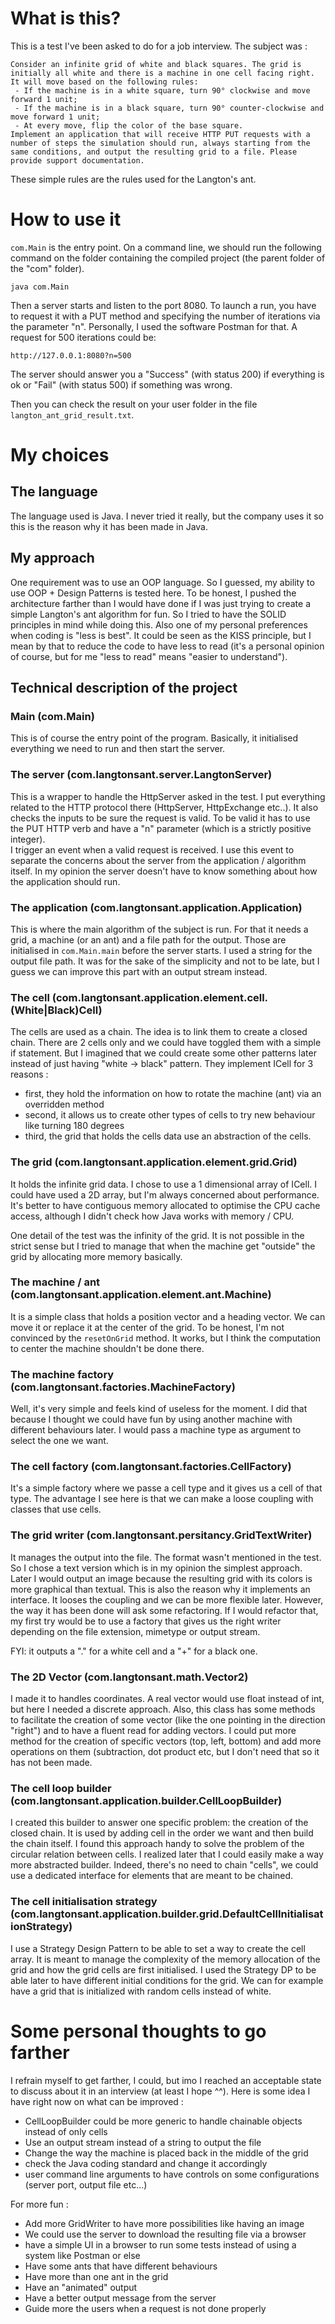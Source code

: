 # What is this?

This is a test I've been asked to do for a job interview.
The subject was :

    Consider an infinite grid of white and black squares. The grid is initially all white and there is a machine in one cell facing right. It will move based on the following rules:
     - If the machine is in a white square, turn 90° clockwise and move forward 1 unit;
     - If the machine is in a black square, turn 90° counter-clockwise and move forward 1 unit;
     - At every move, flip the color of the base square.
    Implement an application that will receive HTTP PUT requests with a number of steps the simulation should run, always starting from the same conditions, and output the resulting grid to a file. Please provide support documentation.

These simple rules are the rules used for the Langton's ant.

# How to use it

`com.Main` is the entry point. On a command line, we should run the following command on the folder containing the compiled project (the parent folder of the "com" folder).
```shell
java com.Main
```

Then a server starts and listen to the port 8080. To launch a run, you have to request it with a PUT method and specifying the number of iterations via the parameter "n".
Personally, I used the software Postman for that. 
A request for 500 iterations could be:

    http://127.0.0.1:8080?n=500

The server should answer you a "Success" (with status 200) if everything is ok or "Fail" (with status 500) if something was wrong.

Then you can check the result on your user folder in the file `langton_ant_grid_result.txt`.

# My choices 

## The language

The language used is Java. I never tried it really, but the company uses it so this is the reason why it has been made in Java.

## My approach

One requirement was to use an OOP language. So I guessed, my ability to use OOP + Design Patterns is tested here. To be honest, I pushed the architecture farther than I would have done if I was just trying to create a simple Langton's ant algorithm for fun.
So I tried to have the SOLID principles in mind while doing this. Also one of my personal preferences when coding is "less is best". It could be seen as the KISS principle, but I mean by that to reduce the code to have less to read (it's a personal opinion of course, but for me "less to read" means "easier to understand").

## Technical description of the project

### Main (com.Main)

This is of course the entry point of the program. Basically, it initialised everything we need to run and then start the server.

### The server (com.langtonsant.server.LangtonServer)

This is a wrapper to handle the HttpServer asked in the test. I put everything related to the HTTP protocol there (HttpServer, HttpExchange etc..). It also checks the inputs to be sure the request is valid. To be valid it has to use the PUT HTTP verb and have a "n" parameter (which is a strictly positive integer).  
I trigger an event when a valid request is received. 
I use this event to separate the concerns about the server from the application / algorithm itself. In my opinion the server doesn't have to know something about how the application should run.

### The application (com.langtonsant.application.Application)

This is where the main algorithm of the subject is run. For that it needs a grid, a machine (or an ant) and a file path for the output. Those are initialised in `com.Main.main` before the server starts. 
I used a string for the output file path. It was for the sake of the simplicity and not to be late, but I guess we can improve this part with an output stream instead.

### The cell (com.langtonsant.application.element.cell.(White|Black)Cell)

The cells are used as a chain. The idea is to link them to create a closed chain.
There are 2 cells only and we could have toggled them with a simple if statement.
But I imagined that we could create some other patterns later instead of just having "white -> black" pattern.
They implement ICell for 3 reasons : 
 - first, they hold the information on how to rotate the machine (ant) via an overridden method
 - second, it allows us to create other types of cells to try new behaviour like turning 180 degrees
 - third, the grid that holds the cells data use an abstraction of the cells.

### The grid (com.langtonsant.application.element.grid.Grid)

It holds the infinite grid data. I chose to use a 1 dimensional array of ICell. I could have used a 2D array, but I'm always concerned about performance. It's better to have contiguous memory allocated to optimise the CPU cache access, although I didn't check how Java works with memory / CPU.

One detail of the test was the infinity of the grid. It is not possible in the strict sense but I tried to manage that when the machine get "outside" the grid by allocating more memory basically.

### The machine / ant (com.langtonsant.application.element.ant.Machine)

It is a simple class that holds a position vector and a heading vector. We can move it or replace it at the center of the grid.
To be honest, I'm not convinced by the `resetOnGrid` method. It works, but I think the computation to center the machine shouldn't be done there.

### The machine factory (com.langtonsant.factories.MachineFactory)

Well, it's very simple and feels kind of useless for the moment. I did that because I thought we could have fun by using another machine with different behaviours later.
I would pass a machine type as argument to select the one we want.

### The cell factory (com.langtonsant.factories.CellFactory)

It's a simple factory where we passe a cell type and it gives us a cell of that type. The advantage I see here is that we can make a loose coupling with classes that use cells.

### The grid writer (com.langtonsant.persitancy.GridTextWriter)

It manages the output into the file. The format wasn't mentioned in the test. So I chose a text version which is in my opinion the simplest approach.
Later I would output an image because the resulting grid with its colors is more graphical than textual. This is also the reason why it implements an interface. It looses the coupling and we can be more flexible later. However, the way it has been done will ask some refactoring. If I would refactor that, my first try would be to use a factory that gives us the right writer depending on the file extension, mimetype or output stream.

FYI: it outputs a "." for a white cell and a "+" for a black one.

### The 2D Vector (com.langtonsant.math.Vector2)

I made it to handles coordinates. A real vector would use float instead of int, but here I needed a discrete approach.
Also, this class has some methods to facilitate the creation of some vector (like the one pointing in the direction "right") and to have a fluent read for adding vectors.
I could put more method for the creation of specific vectors (top, left, bottom) and add more operations on them (subtraction, dot product etc, but I don't need that so it has not been made.

### The cell loop builder (com.langtonsant.application.builder.CellLoopBuilder)

I created this builder to answer one specific problem: the creation of the closed chain. It is used by adding cell in the order we want and then build the chain itself. I found this approach handy to solve the problem of the circular relation between cells.
I realized later that I could easily make a way more abstracted builder. Indeed, there's no need to chain "cells", we could use a dedicated interface for elements that are meant to be chained.  

### The cell initialisation strategy (com.langtonsant.application.builder.grid.DefaultCellInitialisationStrategy)

I use a Strategy Design Pattern to be able to set a way to create the cell array. It is meant to manage the complexity of the memory allocation of the grid and how the grid cells are first initialised. I used the Strategy DP to be able later to have different initial conditions for the grid. We can for example have a grid that is initialized with random cells instead of white.

# Some personal thoughts to go farther

I refrain myself to get farther, I could, but imo I reached an acceptable state to discuss about it in an interview (at least I hope ^^). Here is some idea I have right now on what can be improved :
-  CellLoopBuilder could be more generic to handle chainable objects instead of only cells
- Use an output stream instead of a string to output the file
- Change the way the machine is placed back in the middle of the grid
- check the Java coding standard and change it accordingly
- user command line arguments to have controls on some configurations (server port, output file etc...) 

For more fun : 
- Add more GridWriter to have more possibilities like having an image
- We could use the server to download the resulting file via a browser
- have a simple UI in a browser to run some tests instead of using a system like Postman or else
- Have some ants that have different behaviours
- Have more than one ant in the grid
- Have an "animated" output
- Have a better output message from the server
- Guide more the users when a request is not done properly
